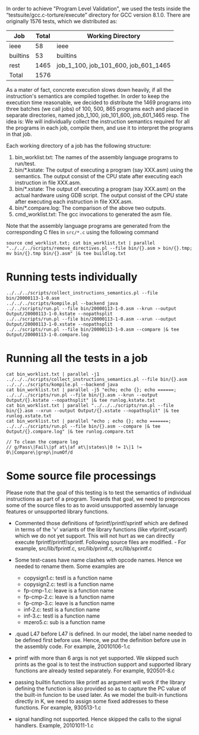 In order to achieve "Program Level Validation", we used the tests inside the “testsuite/gcc.c-torture/execute” directory for GCC version 8.1.0. There are originally 1576 tests, which we distributed as:

| Job  | Total | Working Directory |
|------|-------|-------------------|
| ieee | 58    | ieee              |
| builtins | 53   | builtins       |
| rest | 1465   | job_1_100, job_101_600, job_601_1465 |
| Total | 1576 | |

As a mater of fact, concrete execution slows down heavily, if all the instruction's semantics are compiled together.
In order to keep the execution time reasonable, we decided to distribute the 1469 programs into three batches (we call jobs) of 100, 500, 865 programs each and placed in separate directories, named job_1_100, job_101_600, job_601_1465 resp. The idea is: We will individually collect the instruction semantics required for all the programs in each job, compile them, and use it to interpret the programs in that job.

Each working directory of a job has the following structure:
1. bin_worklist.txt: The names of the assembly language programs to run/test.
2. bin/\*.kstate: The output of executing a program (say XXX.asm) using the semantics. The output consist of the CPU state after executing each instruction in file XXX.asm.
3. bin/\*.xstate: The output of executing a program (say XXX.asm) on the actual hardware using GDB script. The output consist of the CPU state after executing each instruction in file XXX.asm.
4. bin/\*.compare.log: The comparison of the above two outputs.
5. cmd_worklist.txt: The gcc invocations to generated the asm file.

Note that the assembly language programs are generated from the corresponding C files in `src/*.c` using the following command
```
source cmd_worklist.txt; cat bin_worklist.txt | parallel "../../../scripts/remove_directives.pl --file bin/{}.asm > bin/{}.tmp; mv bin/{}.tmp bin/{}.asm" |& tee buildlog.txt
```

# Running tests individually
```
../../../scripts/collect_instructions_semantics.pl --file bin/20000113-1-0.asm 
../../../scripts/kompile.pl --backend java
../../scripts/run.pl --file bin/20000113-1-0.asm --krun --output Output/20000113-1-0.kstate --nopathsplit
../../scripts/run.pl --file bin/20000113-1-0.asm --xrun --output Output/20000113-1-0.xstate --nopathsplit
../../scripts/run.pl --file bin/20000113-1-0.asm --compare |& tee Output/20000113-1-0.compare.log
```

# Running all the tests in a job
```
cat bin_worklist.txt | parallel -j1 ../../../scripts/collect_instructions_semantics.pl --file bin/{}.asm
../../../scripts/kompile.pl --backend java
cat bin_worklist.txt | parallel -j5 "echo; echo {}; echo ======; ../../../scripts/run.pl --file bin/{}.asm --krun --output Output/{}.kstate --nopathsplit" |& tee runlog.kstate.txt
cat bin_worklist.txt | parallel "../../../scripts/run.pl --file bin/{}.asm --xrun --output Output/{}.xstate --nopathsplit" |& tee runlog.xstate.txt
cat bin_worklist.txt | parallel "echo ; echo {}; echo =======;  ../../../scripts/run.pl --file bin/{}.asm --compare |& tee Output/{}.compare.log" |& tee runlog.compare.txt

// To clean the compare log
// g/Pass\|Fail\|pf at\|af at\|states\|0 != 1\|1 != 0\|Compare\|grep\|numOf/d

```
# Some source file processings
Please note that the goal of this testing is to test the semantics of individual instructions as part of a program. Towards that goal, we need to preproces some of the source files to as to avoid unsupported assembly lanuage features or unsupported library functions. 

- Commented those definitions of fprintf/printf/sprintf which are defined in terms of 
    the  'v' variants of the library functions (like vfprintf,vscanf) which  we do not yet support.
    This will not hurt as we can directly execute fprintf/printf/sprintf.
    Following source files are modified.
      - For example, src/lib/fprintf.c, src/lib/printf.c, src/lib/sprintf.c
      
 - Some test-cases have name clashes with opcode names. Hence we needed to rename them. Some examples are
    - copysign1.c: testl is a function name
    - copysign2.c: testl is a function name
    - fp-cmp-1.c: leave is a function name
    - fp-cmp-2.c: leave is a function name
    - fp-cmp-3.c: leave is a function name
    - inf-2.c: testl is a function name
    - inf-3.c: testl is a function name
    - mzero5.c: sub is a function name


 - .quad L47 before L47 is defined. In our model, the label name needed to be defined first before use. Hence, we put the definition before use in the assembly code. For example, 20010106-1.c

 - printf with more than 6 args is not yet supported. We skipped such prints as the goal is to test the instruction support and supported library functions are already tested separately. For example, 920501-8.c
 - passing builtin functions like printf as argument will work if the library defining the function is also provided so as to capture the PC value of the built-in funcion to be used later. As we model the built-in functions directly in K, we need  to assign some fixed addresses to these functions.   For example, 930513-1.c
 - signal handling not supported. Hence skipped the calls to the signal handlers. Example, 20101011-1.c
